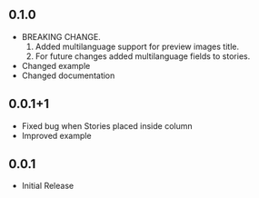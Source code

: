 ## 0.1.0

* BREAKING CHANGE.
  1. Added multilanguage support for preview images title.
  2. For future changes added multilanguage fields to stories.
* Changed example
* Changed documentation


## 0.0.1+1

* Fixed bug when Stories placed inside column
* Improved example


## 0.0.1

* Initial Release
